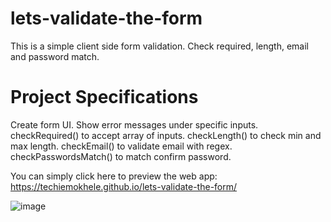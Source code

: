 # lets-validate-the-form
This is a simple client side form validation. Check required, length, email and password match.

# Project Specifications
Create form UI.
Show error messages under specific inputs.
checkRequired() to accept array of inputs.
checkLength() to check min and max length.
checkEmail() to validate email with regex.
checkPasswordsMatch() to match confirm password.

You can simply click here to preview the web app: https://techiemokhele.github.io/lets-validate-the-form/

![image](https://user-images.githubusercontent.com/67394147/131587493-ac027cac-9852-4a11-a854-8aae160c1796.png)

